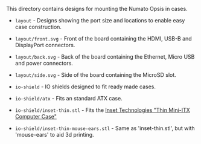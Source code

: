 
This directory contains designs for mounting the Numato Opsis in cases.

 * `layout` - Designs showing the port size and locations to enable easy case construction.
 * `layout/front.svg` - Front of the board containing the HDMI, USB-B and DisplayPort connectors.
 * `layout/back.svg` - Back of the board containing the Ethernet, Micro USB and power connectors.
 * `layout/side.svg` - Side of the board containing the MicroSD slot.

 * `io-shield` - IO shields designed to fit ready made cases.
 * `io-shield/atx` - Fits an standard ATX case.
 * `io-shield/inset-thin.stl` - Fits the [Inset Technologies "Thin Mini-ITX Computer Case"](http://amzn.to/1Okez89)
 * `io-shield/inset-thin-mouse-ears.stl` - Same as 'inset-thin.stl', but with 'mouse-ears' to aid 3d printing.

